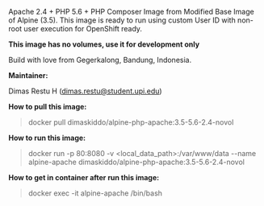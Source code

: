 Apache 2.4 + PHP 5.6 + PHP Composer Image from Modified Base Image of Alpine (3.5). This image is ready to run using custom User ID with non-root user execution for OpenShift ready.

**This image has no volumes, use it for development only**

Build with love from Gegerkalong, Bandung, Indonesia.

**Maintainer:**

Dimas Restu H (<dimas.restu@student.upi.edu>)

**How to pull this image:**

> docker pull dimaskiddo/alpine-php-apache:3.5-5.6-2.4-novol

**How to run this image:**

> docker run -p 80:8080 -v <local_data_path>:/var/www/data --name alpine-apache dimaskiddo/alpine-php-apache:3.5-5.6-2.4-novol

**How to get in container after run this image:**

> docker exec -it alpine-apache /bin/bash
